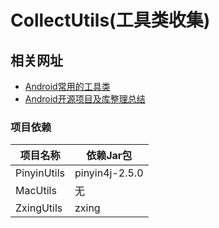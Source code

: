 # CollectUtils(工具类收集)



## 相关网址

* [Android常用的工具类](http://www.jianshu.com/p/72494773aace)
* [Android开源项目及库整理总结](http://www.jianshu.com/p/e494941f687f)

### 项目依赖

项目名称 | 依赖Jar包
------- | -------
PinyinUtils| pinyin4j-2.5.0
MacUtils| 无
ZxingUtils| zxing

